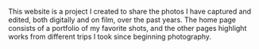 This website is a project I created to share the photos I have captured and edited, both digitally and on film, over the past years. The home page consists of a portfolio of my favorite shots, 
and the other pages highlight works from different trips I took since beginning photography. 
